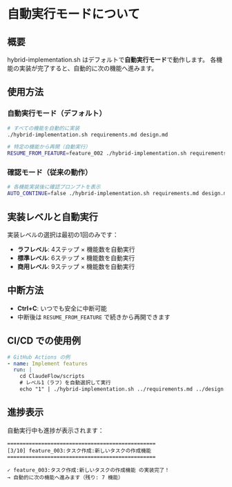 # 自動実行モードについて

## 概要
hybrid-implementation.sh はデフォルトで**自動実行モード**で動作します。
各機能の実装が完了すると、自動的に次の機能へ進みます。

## 使用方法

### 自動実行モード（デフォルト）
```bash
# すべての機能を自動的に実装
./hybrid-implementation.sh requirements.md design.md

# 特定の機能から再開（自動実行）
RESUME_FROM_FEATURE=feature_002 ./hybrid-implementation.sh requirements.md design.md
```

### 確認モード（従来の動作）
```bash
# 各機能実装後に確認プロンプトを表示
AUTO_CONTINUE=false ./hybrid-implementation.sh requirements.md design.md
```

## 実装レベルと自動実行

実装レベルの選択は最初の1回のみです：
- **ラフレベル**: 4ステップ × 機能数を自動実行
- **標準レベル**: 6ステップ × 機能数を自動実行  
- **商用レベル**: 9ステップ × 機能数を自動実行

## 中断方法

- **Ctrl+C**: いつでも安全に中断可能
- 中断後は `RESUME_FROM_FEATURE` で続きから再開できます

## CI/CD での使用例

```yaml
# GitHub Actions の例
- name: Implement features
  run: |
    cd ClaudeFlow/scripts
    # レベル1（ラフ）を自動選択して実行
    echo "1" | ./hybrid-implementation.sh ../requirements.md ../design.md
```

## 進捗表示

自動実行中も進捗が表示されます：
```
================================================
[3/10] feature_003:タスク作成:新しいタスクの作成機能
================================================

✓ feature_003:タスク作成:新しいタスクの作成機能 の実装完了！
→ 自動的に次の機能へ進みます（残り: 7 機能）
```